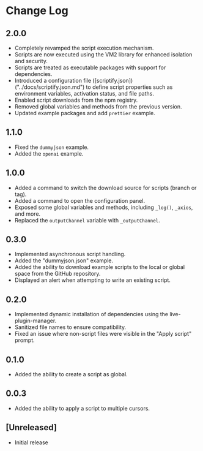 # Change Log

## 2.0.0
- Completely revamped the script execution mechanism.
- Scripts are now executed using the VM2 library for enhanced isolation and security.
- Scripts are treated as executable packages with support for dependencies.
- Introduced a configuration file ([scriptify.json])("../docs/scriptify.json.md") to define script properties such as environment variables, activation status, and file paths.
- Enabled script downloads from the npm registry.
- Removed global variables and methods from the previous version.
- Updated example packages and add `prettier` example.

## 1.1.0
- Fixed the `dummyjson` example.
- Added the `openai` example.

## 1.0.0
- Added a command to switch the download source for scripts (branch or tag).
- Added a command to open the configuration panel.
- Exposed some global variables and methods, including `_log()`, `_axios`, and more.
- Replaced the `outputChannel` variable with `_outputChannel`.

## 0.3.0
- Implemented asynchronous script handling.
- Added the "dummyjson.json" example.
- Added the ability to download example scripts to the local or global space from the GitHub repository.
- Displayed an alert when attempting to write an existing script.

## 0.2.0
- Implemented dynamic installation of dependencies using the live-plugin-manager.
- Sanitized file names to ensure compatibility.
- Fixed an issue where non-script files were visible in the "Apply script" prompt.

## 0.1.0
- Added the ability to create a script as global.

## 0.0.3
- Added the ability to apply a script to multiple cursors.

## [Unreleased]
- Initial release